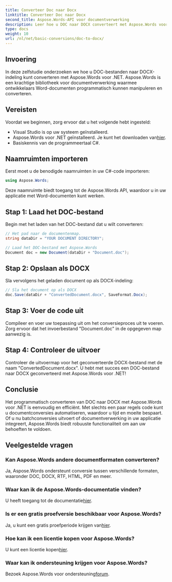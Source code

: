 ```yaml
---
title: Converteer Doc naar Docx
linktitle: Converteer Doc naar Docx
second_title: Aspose.Words-API voor documentverwerking
description: Leer hoe u DOC naar DOCX converteert met Aspose.Words voor .NET. Stapsgewijze handleiding met codevoorbeelden. Ideaal voor ontwikkelaars.
type: docs
weight: 10
url: /nl/net/basic-conversions/doc-to-docx/
---
```

## Invoering

In deze zelfstudie onderzoeken we hoe u DOC-bestanden naar DOCX-indeling kunt converteren met Aspose.Words voor .NET. Aspose.Words is een krachtige bibliotheek voor documentverwerking waarmee ontwikkelaars Word-documenten programmatisch kunnen manipuleren en converteren.

## Vereisten

Voordat we beginnen, zorg ervoor dat u het volgende hebt ingesteld:
- Visual Studio is op uw systeem geïnstalleerd.
-  Aspose.Words voor .NET geïnstalleerd. Je kunt het downloaden van[hier](https://releases.aspose.com/words/net/).
- Basiskennis van de programmeertaal C#.

## Naamruimten importeren

Eerst moet u de benodigde naamruimten in uw C#-code importeren:
```csharp
using Aspose.Words;
```

Deze naamruimte biedt toegang tot de Aspose.Words API, waardoor u in uw applicatie met Word-documenten kunt werken.

## Stap 1: Laad het DOC-bestand

Begin met het laden van het DOC-bestand dat u wilt converteren:
```csharp
// Het pad naar de documentenmap.
string dataDir = "YOUR DOCUMENT DIRECTORY";

// Laad het DOC-bestand met Aspose.Words
Document doc = new Document(dataDir + "Document.doc");
```

## Stap 2: Opslaan als DOCX

Sla vervolgens het geladen document op als DOCX-indeling:
```csharp
// Sla het document op als DOCX
doc.Save(dataDir + "ConvertedDocument.docx", SaveFormat.Docx);
```

## Stap 3: Voer de code uit

Compileer en voer uw toepassing uit om het conversieproces uit te voeren. Zorg ervoor dat het invoerbestand "Document.doc" in de opgegeven map aanwezig is.

## Stap 4: Controleer de uitvoer

Controleer de uitvoermap voor het geconverteerde DOCX-bestand met de naam "ConvertedDocument.docx". U hebt met succes een DOC-bestand naar DOCX geconverteerd met Aspose.Words voor .NET!

## Conclusie

Het programmatisch converteren van DOC naar DOCX met Aspose.Words voor .NET is eenvoudig en efficiënt. Met slechts een paar regels code kunt u documentconversies automatiseren, waardoor u tijd en moeite bespaart. Of u nu batchconversies uitvoert of documentverwerking in uw applicatie integreert, Aspose.Words biedt robuuste functionaliteit om aan uw behoeften te voldoen.

## Veelgestelde vragen

### Kan Aspose.Words andere documentformaten converteren?
Ja, Aspose.Words ondersteunt conversie tussen verschillende formaten, waaronder DOC, DOCX, RTF, HTML, PDF en meer.

### Waar kan ik de Aspose.Words-documentatie vinden?
 U heeft toegang tot de documentatie[hier](https://reference.aspose.com/words/net/).

### Is er een gratis proefversie beschikbaar voor Aspose.Words?
 Ja, u kunt een gratis proefperiode krijgen van[hier](https://releases.aspose.com/).

### Hoe kan ik een licentie kopen voor Aspose.Words?
 U kunt een licentie kopen[hier](https://purchase.aspose.com/buy).

### Waar kan ik ondersteuning krijgen voor Aspose.Words?
 Bezoek Aspose.Words voor ondersteuning[forum](https://forum.aspose.com/c/words/8).
